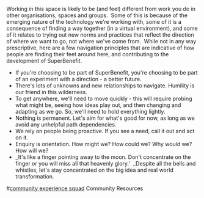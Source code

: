 Working in this space is likely to be (and feel) different from work you do in other organisations, spaces and groups. 
Some of this is because of the emerging nature of the technology we're working with, some of it is a consequence of finding a way together (in a virtual environment), and some of it relates to trying out new norms and practices that reflect the direction of where we want to go, not where we've come from. 
While not in any way prescriptive, here are a few navigation principles that are indicative of how people are finding their feet around here, and contributing to the development of SuperBenefit. 
- If you're choosing to be part of SuperBenefit, you're choosing to be part of an experiment with a direction - a better future.
- There's lots of unknowns and new relationships to navigate. Humility is our friend in this wilderness.
- To get anywhere, we'll need to move quickly - this will require probing what might be, seeing how ideas play out, and then changing and adapting as we go. So, we'll need to hold everything lightly.
- Nothing is permanent. Let's aim for what's good for now, as long as we avoid any unhelpful path dependencies.
- We rely on people being proactive. If you see a need, call it out and act on it. 
- Enquiry is orientation. How might we? How could we? Why would we? How will we?
- _It's like a finger pointing away to the moon. Don't concentrate on the finger or you will miss all that heavenly glory.'  _Despite all the bells and whistles, let's stay concentrated on the big idea and real world transformation.


#[community experience squad](/notes/archive/clarity/Tags/community%20experience%20squad.md)  Community Resources 